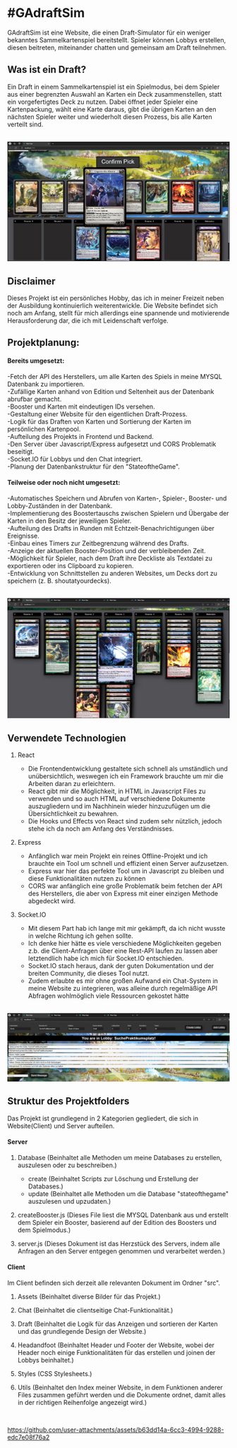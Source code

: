 <h1>#GAdraftSim</h1>

GAdraftSim ist eine Website, die einen Draft-Simulator für ein weniger bekanntes Sammelkartenspiel bereitstellt. Spieler können Lobbys erstellen, diesen beitreten, miteinander chatten und gemeinsam am Draft teilnehmen.

<h2>Was ist ein Draft?</h2>
Ein Draft in einem Sammelkartenspiel ist ein Spielmodus, bei dem Spieler aus einer begrenzten Auswahl an Karten ein Deck zusammenstellen, statt ein vorgefertigtes Deck zu nutzen. Dabei öffnet jeder Spieler eine Kartenpackung, wählt eine Karte daraus, gibt die übrigen Karten an den nächsten Spieler weiter und wiederholt diesen Prozess, bis alle Karten verteilt sind.<br>
<br>

![Draft](https://github.com/KevHos/GAdraftSim/blob/main/Dokumentation/Screenshots/Draft2.png)

<h2>Disclaimer</h2>

Dieses Projekt ist ein persönliches Hobby, das ich in meiner Freizeit neben der Ausbildung kontinuierlich weiterentwickle. Die Website befindet sich noch am Anfang, stellt für mich allerdings eine spannende und motivierende Herausforderung dar, die ich mit Leidenschaft verfolge.

<h2>Projektplanung:</h2>

<h4>Bereits umgesetzt:</h4>
-Fetch der API des Herstellers, um alle Karten des Spiels in meine MYSQL Datenbank zu importieren.<br>
-Zufällige Karten anhand von Edition und Seltenheit aus der Datenbank abrufbar gemacht.<br>
-Booster und Karten mit eindeutigen IDs versehen.<br>
-Gestaltung einer Website für den eigentlichen Draft-Prozess.<br>
-Logik für das Draften von Karten und Sortierung der Karten im persönlichen Kartenpool.<br>
-Aufteilung des Projekts in Frontend und Backend.<br>
-Den Server über Javascript/Express aufgesetzt und CORS Problematik beseitigt.<br>
-Socket.IO für Lobbys und den Chat integriert.<br>
-Planung der Datenbankstruktur für den "StateoftheGame".<br>

<h4>Teilweise oder noch nicht umgesetzt: </h4>
-Automatisches Speichern und Abrufen von Karten-, Spieler-, Booster- und Lobby-Zuständen in der Datenbank.<br>
-Implementierung des Boostertauschs zwischen Spielern und Übergabe der Karten in den Besitz der jeweiligen Spieler.<br>
-Aufteilung des Drafts in Runden mit Echtzeit-Benachrichtigungen über Ereignisse.<br>
-Einbau eines Timers zur Zeitbegrenzung während des Drafts.<br>
-Anzeige der aktuellen Booster-Position und der verbleibenden Zeit.<br>
-Möglichkeit für Spieler, nach dem Draft ihre Deckliste als Textdatei zu exportieren oder ins Clipboard zu kopieren.<br>
-Entwicklung von Schnittstellen zu anderen Websites, um Decks dort zu speichern (z. B. shoutatyourdecks).<br>
<br>

![Deck am Ende des Drafts](https://github.com/KevHos/GAdraftSim/blob/main/Dokumentation/Screenshots/DraftEnd.png)


<h2>Verwendete Technologien</h2>

1. React
   - Die Frontendentwicklung gestaltete sich schnell als umständlich und unübersichtlich, weswegen ich ein Framework brauchte um mir die Arbeiten daran zu erleichtern.<br>
   - React gibt mir die Möglichkeit, in HTML in Javascript Files zu verwenden und so auch HTML auf verschiedene Dokumente auszugliedern und im Nachhinein wieder hinzuzufügen um die Übersichtlichkeit zu bewahren.<br>
   - Die Hooks und Effects von React sind zudem sehr nützlich, jedoch stehe ich da noch am Anfang des Verständnisses.<br>

2. Express
   - Anfänglich war mein Projekt ein reines Offline-Projekt und ich brauchte ein Tool um schnell und effizient einen Server aufzusetzen.<br>
   - Express war hier das perfekte Tool um in Javascript zu bleiben und diese Funktionalitäten nutzen zu können<br>
   - CORS war anfänglich eine große Problematik beim fetchen der API des Herstellers, die aber von Express mit einer einzigen Methode abgedeckt wird.

3. Socket.IO
   - Mit diesem Part hab ich lange mit mir gekämpft, da ich nicht wusste in welche Richtung ich gehen sollte.<br>
   - Ich denke hier hätte es viele verschiedene Möglichkeiten gegeben z.b. die Client-Anfragen über eine Rest-API laufen zu lassen aber letztendlich habe ich mich für Socket.IO entschieden.<br>
   - Socket.IO stach heraus, dank der guten Dokumentation und der breiten Community, die dieses Tool nutzt.<br>
   - Zudem erlaubte es mir ohne großen Aufwand ein Chat-System in meine Website zu integrieren, was alleine durch regelmäßige API Abfragen wohlmöglich viele Ressourcen gekostet hätte<br>
   <br>

![Lobby](https://github.com/KevHos/GAdraftSim/blob/main/Dokumentation/Screenshots/Lobby.png)

<h2>Struktur des Projektfolders</h2>

Das Projekt ist grundlegend in 2 Kategorien gegliedert, die sich in Website(Client) und Server aufteilen.<br>

<h4>Server</h4>

1. Database (Beinhaltet alle Methoden um meine Databases zu erstellen, auszulesen oder zu beschreiben.)<br>
   - create (Beinhaltet Scripts zur Löschung und Erstellung der Databases.)<br>
   - update (Beinhaltet alle Methoden um die Database "stateofthegame" auszulesen und upzudaten.)<br>
  
2. createBooster.js (Dieses File liest die MYSQL Datenbank aus und erstellt dem Spieler ein Booster, basierend auf der Edition des Boosters und dem Spielmodus.)<br>

3. server.js (Dieses Dokument ist das Herzstück des Servers, indem alle Anfragen an den Server entgegen genommen und verarbeitet werden.)<br>

<h4>Client</h4>

Im Client befinden sich derzeit alle relevanten Dokument im Ordner "src".

1. Assets (Beinhaltet diverse Bilder für das Projekt.)<br>

2. Chat (Beinhaltet die clientseitige Chat-Funktionalität.)<br>

3. Draft (Beinhaltet die Logik für das Anzeigen und sortieren der Karten und das grundlegende Design der Website.)<br>

4. Headandfoot (Beinhaltet Header und Footer der Website, wobei der Header noch einige Funktionalitäten für das erstellen und joinen der Lobbys beinhaltet.)<br>

5. Styles (CSS Stylesheets.)<br>

6. Utils (Beinhaltet den Index meiner Website, in dem Funktionen anderer Files zusammen geführt werden und die Dokumente ordnet, damit alles in der richtigen Reihenfolge angezeigt wird.)<br>

<br>

https://github.com/user-attachments/assets/b63dd14a-6cc3-4994-9288-edc7e08f76a2


